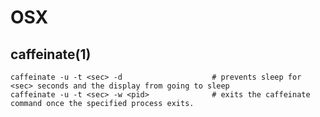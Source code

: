 # OSX

## caffeinate(1)

    caffeinate -u -t <sec> -d                    # prevents sleep for <sec> seconds and the display from going to sleep
    caffeinate -u -t <sec> -w <pid>              # exits the caffeinate command once the specified process exits.
